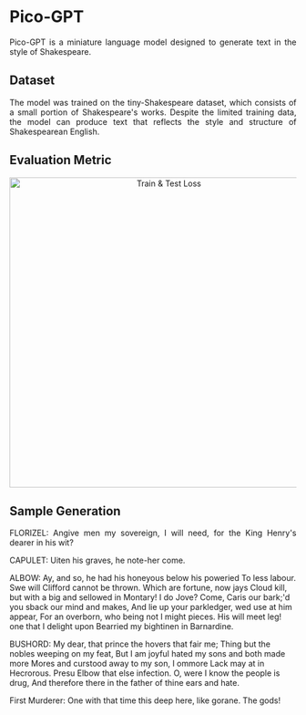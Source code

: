 # **Pico-GPT**

<p align="justify">
  Pico-GPT is a miniature language model designed to generate text in the style of Shakespeare.
</p>


## **Dataset**

<p align="justify"> The model was trained on the tiny-Shakespeare dataset, which consists of a small portion of Shakespeare's works. 
  Despite the limited training data, the model can produce text that reflects the style and structure of Shakespearean English.
</p>

## **Evaluation Metric**

<p align="center">
  <img width="544" alt="Train & Test Loss" src="https://github.com/user-attachments/assets/095e6ae1-f60d-49aa-9c40-6e58736f6c92">
</p>

## **Sample Generation**

<p align="justify">
  FLORIZEL:
  Angive men my sovereign, I will need,
  for the King Henry's dearer in his wit?
  
  CAPULET:
  Uiten his graves, he note-her come.
  
  ALBOW:
  Ay, and so, he had his honeyous below his poweried
  To less labour. Swe will Clifford cannot be thrown.
  Which are fortune, now jays Cloud kill, but with a big
  and sellowed in Montary! I do Jove?
  Come, Caris our bark;'d you sback our mind and makes,
  And lie up your parkledger, wed use at him appear,
  For an overborn, who being not I might pieces.
  His will meet leg! one that I delight upon
  Bearried my bightinen in Barnardine.
  
  BUSHORD:
  My dear, that prince the hovers that fair me;
  Thing but the nobles weeping on my feat,
  But I am joyful hated my sons and both made more
  Mores and curstood away to my son, I ommore
  Lack may at in Hecrorous. Presu Elbow that else infection.
  O, were I know the people is drug,
  And therefore there in the father of thine ears and hate.
  
  First Murderer:
  One with that time this deep here, like gorane.
  The gods!
</p>
